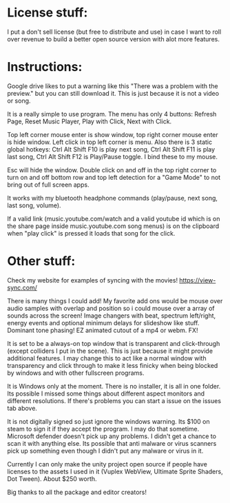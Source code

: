 # License stuff:

I put a don't sell license (but free to distribute and use) in case I want to roll over revenue to build a better open source version with alot more features.

# Instructions:

Google drive likes to put a warning like this "There was a problem with the preview." but you can still download it. This is just because it is not a video or song.

It is a really simple to use program. The menu has only 4 buttons: Refresh Page, Reset Music Player, Play with Click, Next with Click.

Top left corner mouse enter is show window, top right corner mouse enter is hide window. Left click in top left corner is menu. Also there is 3 static global hotkeys: Ctrl Alt Shift F10 is play next song, Ctrl Alt Shift F11 is play last song, Ctrl Alt Shift F12 is Play/Pause toggle. I bind these to my mouse.

Esc will hide the window. Double click on and off in the top right corner to turn on and off bottom row and top left detection for a "Game Mode" to not bring out of full screen apps.

It works with my bluetooth headphone commands (play/pause, next song, last song, volume).

If a valid link (music.youtube.com/watch and a valid youtube id which is on the share page inside music.youtube.com song menus) is on the clipboard when "play click" is pressed it loads that song for the click.

# Other stuff:

Check my website for examples of syncing with the movies! https://view-sync.com/

There is many things I could add! My favorite add ons would be mouse over audio samples with overlap and position so i could mouse over a array of sounds across the screen!
Image changers with beat, spectrum left/right, energy events and optional minimum delays for slideshow like stuff. Dominant tone phasing! EZ animated cutout of a mp4 or webm. FX!

It is set to be a always-on top window that is transparent and click-through (except colliders I put in the scene). This is just because it might provide additional features. I may change this to act like a normal window with transparency and click through to make it less finicky when being blocked by windows and with other fullscreen programs.

It is Windows only at the moment. There is no installer, it is all in one folder. Its possible I missed some things about different aspect monitors and different resolutions. If there's problems you can start a issue on the issues tab above.

It is not digitally signed so just ignore the windows warning. Its $100 on steam to sign it if they accept the program. I may do that sometime. Microsoft defender doesn't pick up any problems. I didn't get a chance to scan it with anything else. Its possible that anti malware or virus scanners pick up something even though I didn't put any malware or virus in it.

Currently I can only make the unity project open source if people have licenses to the assets I used in it (Vuplex WebView, Ultimate Sprite Shaders, Dot Tween). About $250 worth.

Big thanks to all the package and editor creators!
